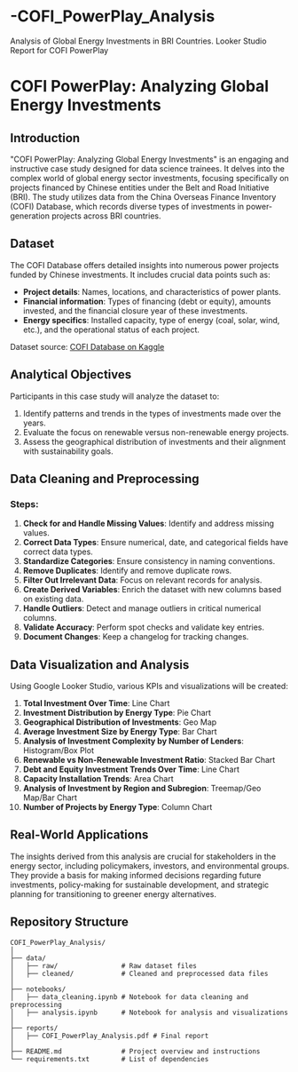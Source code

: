# -COFI_PowerPlay_Analysis
Analysis of Global Energy Investments in BRI Countries.
Looker Studio Report for COFI PowerPlay
# COFI PowerPlay: Analyzing Global Energy Investments

## Introduction

"COFI PowerPlay: Analyzing Global Energy Investments" is an engaging and instructive case study designed for data science trainees. It delves into the complex world of global energy sector investments, focusing specifically on projects financed by Chinese entities under the Belt and Road Initiative (BRI). The study utilizes data from the China Overseas Finance Inventory (COFI) Database, which records diverse types of investments in power-generation projects across BRI countries.

## Dataset

The COFI Database offers detailed insights into numerous power projects funded by Chinese investments. It includes crucial data points such as:
- **Project details**: Names, locations, and characteristics of power plants.
- **Financial information**: Types of financing (debt or equity), amounts invested, and the financial closure year of these investments.
- **Energy specifics**: Installed capacity, type of energy (coal, solar, wind, etc.), and the operational status of each project.

Dataset source: [COFI Database on Kaggle](https://www.kaggle.com/datasets/shivavashishtha/china-overseas-finance-inventory-database/data)

## Analytical Objectives

Participants in this case study will analyze the dataset to:
1. Identify patterns and trends in the types of investments made over the years.
2. Evaluate the focus on renewable versus non-renewable energy projects.
3. Assess the geographical distribution of investments and their alignment with sustainability goals.

## Data Cleaning and Preprocessing

### Steps:
1. **Check for and Handle Missing Values**: Identify and address missing values.
2. **Correct Data Types**: Ensure numerical, date, and categorical fields have correct data types.
3. **Standardize Categories**: Ensure consistency in naming conventions.
4. **Remove Duplicates**: Identify and remove duplicate rows.
5. **Filter Out Irrelevant Data**: Focus on relevant records for analysis.
6. **Create Derived Variables**: Enrich the dataset with new columns based on existing data.
7. **Handle Outliers**: Detect and manage outliers in critical numerical columns.
8. **Validate Accuracy**: Perform spot checks and validate key entries.
9. **Document Changes**: Keep a changelog for tracking changes.

## Data Visualization and Analysis

Using Google Looker Studio, various KPIs and visualizations will be created:

1. **Total Investment Over Time**: Line Chart
2. **Investment Distribution by Energy Type**: Pie Chart
3. **Geographical Distribution of Investments**: Geo Map
4. **Average Investment Size by Energy Type**: Bar Chart
5. **Analysis of Investment Complexity by Number of Lenders**: Histogram/Box Plot
6. **Renewable vs Non-Renewable Investment Ratio**: Stacked Bar Chart
7. **Debt and Equity Investment Trends Over Time**: Line Chart
8. **Capacity Installation Trends**: Area Chart
9. **Analysis of Investment by Region and Subregion**: Treemap/Geo Map/Bar Chart
10. **Number of Projects by Energy Type**: Column Chart

## Real-World Applications

The insights derived from this analysis are crucial for stakeholders in the energy sector, including policymakers, investors, and environmental groups. They provide a basis for making informed decisions regarding future investments, policy-making for sustainable development, and strategic planning for transitioning to greener energy alternatives.

## Repository Structure

```plaintext
COFI_PowerPlay_Analysis/
│
├── data/
│   ├── raw/                # Raw dataset files
│   ├── cleaned/            # Cleaned and preprocessed data files
│
├── notebooks/
│   ├── data_cleaning.ipynb # Notebook for data cleaning and preprocessing
│   ├── analysis.ipynb      # Notebook for analysis and visualizations
│
├── reports/
│   ├── COFI_PowerPlay_Analysis.pdf # Final report
│
├── README.md               # Project overview and instructions
└── requirements.txt        # List of dependencies
